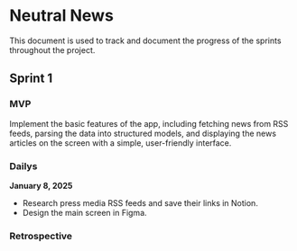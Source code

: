 # Neutral News

This document is used to track and document the progress of the sprints throughout the project.

## Sprint 1
### MVP
Implement the basic features of the app, including fetching news from RSS feeds, parsing the data into structured models, and displaying the news articles on the screen with a simple, user-friendly interface.

### Dailys
**January 8, 2025**
- Research press media RSS feeds and save their links in Notion.
- Design the main screen in Figma.

### Retrospective
